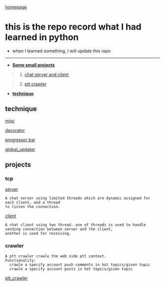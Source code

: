 [homepage](https://github.com/n3k0fi5t/)
# this is the repo record what I had learned in python
- when I learned something, I will update this repo

---
- [**Some small projects**](#projects)
> 1. [chat server and client](#tcp)

> 2. [ptt crawler](#crawler)

- [**technique**](#technique)

## technique
[misc](https://github.com/n3k0fi5t/pythonLearn/tree/master/misc)

[decorator](https://github.com/n3k0fi5t/pythonLearn/tree/master/decorator)

[progressor bar](https://github.com/n3k0fi5t/pythonLearn/tree/master/progressor_bar)

[global_updater](https://github.com/n3k0fi5t/pythonLearn/tree/master/global_updater)

## projects
### tcp
[server](https://github.com/n3k0fi5t/pythonLearn/blob/master/tcp_chat_server.py)
```
A chat server using limited threads which are dynamic assigned for each client, and a thread
to listen the connection.
```
[client](https://github.com/n3k0fi5t/pythonLearn/blob/master/simple_client.py)
```
A chat client using two thread. one of threads is used to handle sending connection between server and the client,
another is used for receiving.
```

### crawler
```
A ptt crawler crawle the web side ptt context.
Functionality:
  crawle a specify account push comments in hot topics/given topic
  crawle a specify account posts in hot topics/given topic
```
[ptt_crawler](https://github.com/n3k0fi5t/pythonLearn/blob/master/ptt_crawler.py)
